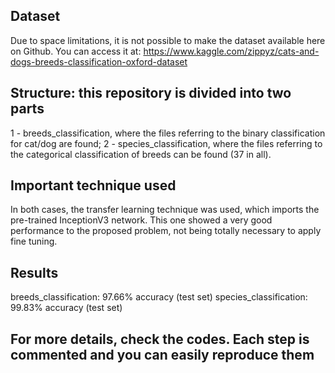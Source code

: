 ## Dataset
Due to space limitations, it is not possible to make the dataset available here on Github. You can access it at: https://www.kaggle.com/zippyz/cats-and-dogs-breeds-classification-oxford-dataset

## Structure: this repository is divided into two parts
1 - breeds_classification, where the files referring to the binary classification for cat/dog are found; 
2 - species_classification, where the files referring to the categorical classification of breeds can be found (37 in all).

## Important technique used
In both cases, the transfer learning technique was used, which imports the pre-trained InceptionV3 network. This one showed a very good performance to the proposed problem, not being totally necessary to apply fine tuning.

## Results
breeds_classification: 97.66% accuracy (test set)
species_classification: 99.83% accuracy (test set)

## For more details, check the codes. Each step is commented and you can easily reproduce them
